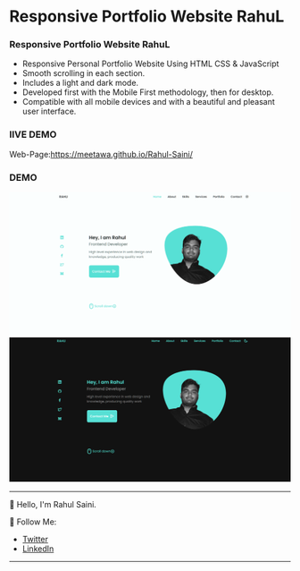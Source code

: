 # Responsive Portfolio Website RahuL

### Responsive Portfolio Website RahuL

- Responsive Personal Portfolio Website Using HTML CSS & JavaScript
- Smooth scrolling in each section.
- Includes a light and dark mode.
- Developed first with the Mobile First methodology, then for desktop.
- Compatible with all mobile devices and with a beautiful and pleasant user interface.

### lIVE DEMO

Web-Page:https://meetawa.github.io/Rahul-Saini/

### DEMO

![Alt text](https://github.com/Meetawa/projects-photos/blob/master/rahul-saini/RS-1.png)
![Alt text](https://github.com/Meetawa/projects-photos/blob/master/rahul-saini/RS-2.png)

---

👋 Hello, I'm Rahul Saini.

🚀 Follow Me:

- [Twitter](https://twitter.com/rahumeetawa)
- [LinkedIn](https://www.linkedin.com/in/rahul-saini-3950501a2/)

---
